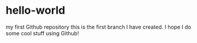 # hello-world
my first Github repository
this is the first branch I have created. I hope I do some cool stuff using Github!
